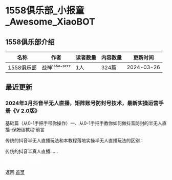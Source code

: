 # 1558俱乐部_小报童_Awesome_XiaoBOT

## 1558俱乐部介绍
>   
  


|名称|作者|读者数量|内容数量|更新时间|
|---|---|---|---|---|
|[1558俱乐部](https://xiaobot.net/p/1558?refer=0b133df9-27dc-423b-8101-639049001c13)|战神¹⁵⁵⁸⁻¹⁶⁷⁷|1人|324篇|2024-03-26|

## 最近更新
### 2024年3月抖音半无人直播，矩阵账号防封号技术，最新实操运营手册《V 2.0版》

基础篇（从0-1手把手带你操作）一、从0-1手把手教你如何做抖音防封的半无人直播-保姆级教程!前言

传统的抖音半无人直播玩法和本教程落地实操半无人直播玩法的区别：

传统的抖音半真人直播......


<a href="https://github.com/Reno9527/awesome-xiaobot" style="color: white; text-decoration: none;">awesome-xiaobot</a>

返回 [首页](../README.md)
